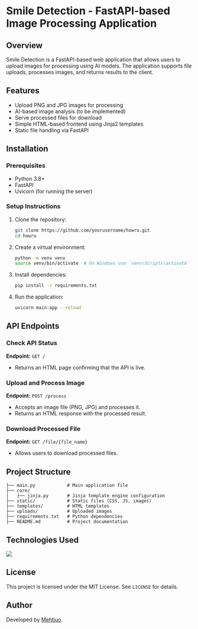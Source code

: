 # Smile Detection - FastAPI-based Image Processing Application

## Overview
Smile Detection is a FastAPI-based web application that allows users to upload images for processing using AI models. The application supports file uploads, processes images, and returns results to the client.

## Features
- Upload PNG and JPG images for processing
- AI-based image analysis (to be implemented)
- Serve processed files for download
- Simple HTML-based frontend using Jinja2 templates
- Static file handling via FastAPI

## Installation

### Prerequisites
- Python 3.8+
- FastAPI
- Uvicorn (for running the server)

### Setup Instructions
1. Clone the repository:
   ```sh
   git clone https://github.com/yourusername/howru.git
   cd howru
   ```
2. Create a virtual environment:
   ```sh
   python -m venv venv
   source venv/bin/activate  # On Windows use `venv\Scripts\activate`
   ```
3. Install dependencies:
   ```sh
   pip install -r requirements.txt
   ```
4. Run the application:
   ```sh
   uvicorn main:app --reload
   ```

## API Endpoints

### Check API Status
**Endpoint:** `GET /`
- Returns an HTML page confirming that the API is live.

### Upload and Process Image
**Endpoint:** `POST /process`
- Accepts an image file (PNG, JPG) and processes it.
- Returns an HTML response with the processed result.

### Download Processed File
**Endpoint:** `GET /file/{file_name}`
- Allows users to download processed files.

## Project Structure
```
├── main.py            # Main application file
├── core/
│   ├── jinja.py       # Jinja template engine configuration
├── static/            # Static files (CSS, JS, images)
├── templates/         # HTML templates
├── uploads/           # Uploaded images
├── requirements.txt   # Python dependencies
├── README.md          # Project documentation
```

## Technologies Used

<p align="left">
  <a href="https://skillicons.dev">
    <img src="https://skillicons.dev/icons?i=python,fastapi,git" />
  </a>
</p>

## License
This project is licensed under the MIT License. See `LICENSE` for details.

## Author
Developed by [Mehtiuo](https://github.com/mhdned).

